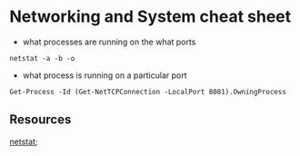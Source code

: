 # Networking and System cheat sheet



* what processes are running on the what ports
```
netstat -a -b -o

```

* what process is running on a particular port
```
Get-Process -Id (Get-NetTCPConnection -LocalPort 8081).OwningProcess
```





## Resources
[netstat](https://docs.microsoft.com/en-us/windows-server/administration/windows-commands/netstat);
